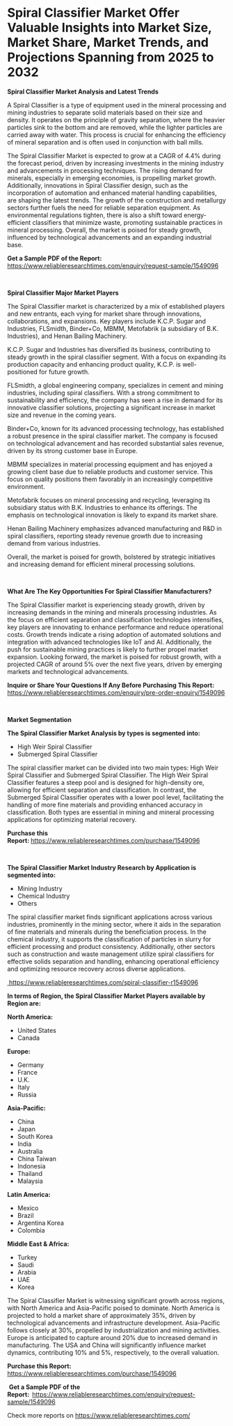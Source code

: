 <p><h1>Spiral Classifier Market Offer Valuable Insights into Market Size, Market Share, Market Trends, and Projections Spanning from 2025 to 2032</h1></p><p><strong>Spiral Classifier Market Analysis and Latest Trends</strong></p>
<p><p>A Spiral Classifier is a type of equipment used in the mineral processing and mining industries to separate solid materials based on their size and density. It operates on the principle of gravity separation, where the heavier particles sink to the bottom and are removed, while the lighter particles are carried away with water. This process is crucial for enhancing the efficiency of mineral separation and is often used in conjunction with ball mills.</p><p>The Spiral Classifier Market is expected to grow at a CAGR of 4.4% during the forecast period, driven by increasing investments in the mining industry and advancements in processing techniques. The rising demand for minerals, especially in emerging economies, is propelling market growth. Additionally, innovations in Spiral Classifier design, such as the incorporation of automation and enhanced material handling capabilities, are shaping the latest trends. The growth of the construction and metallurgy sectors further fuels the need for reliable separation equipment. As environmental regulations tighten, there is also a shift toward energy-efficient classifiers that minimize waste, promoting sustainable practices in mineral processing. Overall, the market is poised for steady growth, influenced by technological advancements and an expanding industrial base.</p></p>
<p><strong>Get a Sample PDF of the Report:&nbsp;</strong> <a href="https://www.reliableresearchtimes.com/enquiry/request-sample/1549096?utm_campaign=2284&utm_medium=2&utm_source=Github&utm_content=ia&utm_term=20022025&utm_id=spiral-classifier">https://www.reliableresearchtimes.com/enquiry/request-sample/1549096</a></p>
<p>&nbsp;</p>
<p><strong>Spiral Classifier Major Market Players</strong></p>
<p><p>The Spiral Classifier market is characterized by a mix of established players and new entrants, each vying for market share through innovations, collaborations, and expansions. Key players include K.C.P. Sugar and Industries, FLSmidth, Binder+Co, MBMM, Metofabrik (a subsidiary of B.K. Industries), and Henan Bailing Machinery.</p><p>K.C.P. Sugar and Industries has diversified its business, contributing to steady growth in the spiral classifier segment. With a focus on expanding its production capacity and enhancing product quality, K.C.P. is well-positioned for future growth.</p><p>FLSmidth, a global engineering company, specializes in cement and mining industries, including spiral classifiers. With a strong commitment to sustainability and efficiency, the company has seen a rise in demand for its innovative classifier solutions, projecting a significant increase in market size and revenue in the coming years.</p><p>Binder+Co, known for its advanced processing technology, has established a robust presence in the spiral classifier market. The company is focused on technological advancement and has recorded substantial sales revenue, driven by its strong customer base in Europe.</p><p>MBMM specializes in material processing equipment and has enjoyed a growing client base due to reliable products and customer service. This focus on quality positions them favorably in an increasingly competitive environment.</p><p>Metofabrik focuses on mineral processing and recycling, leveraging its subsidiary status with B.K. Industries to enhance its offerings. The emphasis on technological innovation is likely to expand its market share.</p><p>Henan Bailing Machinery emphasizes advanced manufacturing and R&D in spiral classifiers, reporting steady revenue growth due to increasing demand from various industries.</p><p>Overall, the market is poised for growth, bolstered by strategic initiatives and increasing demand for efficient mineral processing solutions.</p></p>
<p>&nbsp;</p>
<p><strong>What Are The Key Opportunities For Spiral Classifier Manufacturers?</strong></p>
<p><p>The Spiral Classifier market is experiencing steady growth, driven by increasing demands in the mining and minerals processing industries. As the focus on efficient separation and classification technologies intensifies, key players are innovating to enhance performance and reduce operational costs. Growth trends indicate a rising adoption of automated solutions and integration with advanced technologies like IoT and AI. Additionally, the push for sustainable mining practices is likely to further propel market expansion. Looking forward, the market is poised for robust growth, with a projected CAGR of around 5% over the next five years, driven by emerging markets and technological advancements.</p></p>
<p><strong>Inquire or Share Your Questions If Any Before Purchasing This Report:</strong> <a href="https://www.reliableresearchtimes.com/enquiry/pre-order-enquiry/1549096?utm_campaign=2284&utm_medium=2&utm_source=Github&utm_content=ia&utm_term=20022025&utm_id=spiral-classifier">https://www.reliableresearchtimes.com/enquiry/pre-order-enquiry/1549096</a></p>
<p>&nbsp;</p>
<p><strong>Market Segmentation</strong></p>
<p><strong>The Spiral Classifier Market Analysis by types is segmented into:</strong></p>
<p><ul><li>High Weir Spiral Classifier</li><li>Submerged Spiral Classifier</li></ul></p>
<p><p>The spiral classifier market can be divided into two main types: High Weir Spiral Classifier and Submerged Spiral Classifier. The High Weir Spiral Classifier features a steep pool and is designed for high-density ore, allowing for efficient separation and classification. In contrast, the Submerged Spiral Classifier operates with a lower pool level, facilitating the handling of more fine materials and providing enhanced accuracy in classification. Both types are essential in mining and mineral processing applications for optimizing material recovery.</p></p>
<p><strong>Purchase this Report:&nbsp;</strong><a href="https://www.reliableresearchtimes.com/purchase/1549096?utm_campaign=2284&utm_medium=2&utm_source=Github&utm_content=ia&utm_term=20022025&utm_id=spiral-classifier">https://www.reliableresearchtimes.com/purchase/1549096</a></p>
<p>&nbsp;</p>
<p><strong>The Spiral Classifier Market Industry Research by Application is segmented into:</strong></p>
<p><ul><li>Mining Industry</li><li>Chemical Industry</li><li>Others</li></ul></p>
<p><p>The spiral classifier market finds significant applications across various industries, prominently in the mining sector, where it aids in the separation of fine materials and minerals during the beneficiation process. In the chemical industry, it supports the classification of particles in slurry for efficient processing and product consistency. Additionally, other sectors such as construction and waste management utilize spiral classifiers for effective solids separation and handling, enhancing operational efficiency and optimizing resource recovery across diverse applications.</p></p>
<p><a href="https://www.reliableresearchtimes.com/spiral-classifier-r1549096?utm_campaign=2284&utm_medium=2&utm_source=Github&utm_content=ia&utm_term=20022025&utm_id=spiral-classifier">&nbsp;https://www.reliableresearchtimes.com/spiral-classifier-r1549096</a></p>
<p><strong>In terms of Region, the Spiral Classifier Market Players available by Region are:</strong></p>
<p>
    <p> <strong> North America: </strong>
        <ul>
            <li>United States</li>
            <li>Canada</li>
        </ul>
        </p> 
    <p> <strong> Europe: </strong>
        <ul>
            <li>Germany</li>
            <li>France</li>
            <li>U.K.</li>
            <li>Italy</li>
            <li>Russia</li>
        </ul>
        </p> 
    <p> <strong> Asia-Pacific: </strong>
        <ul>
            <li>China</li>
            <li>Japan</li>
            <li>South Korea</li>
            <li>India</li>
            <li>Australia</li>
            <li>China Taiwan</li>
            <li>Indonesia</li>
            <li>Thailand</li>
            <li>Malaysia</li>
        </ul>
        </p> 
    <p> <strong> Latin America: </strong>
        <ul>
            <li>Mexico</li>
            <li>Brazil</li>
            <li>Argentina Korea</li>
            <li>Colombia</li>
        </ul>
        </p> 
    <p> <strong> Middle East & Africa: </strong>
        <ul>
            <li>Turkey</li>
            <li>Saudi</li>
            <li>Arabia</li>
            <li>UAE</li>
            <li>Korea</li>
        </ul>
    </p>
    </p>
<p><p>The Spiral Classifier Market is witnessing significant growth across regions, with North America and Asia-Pacific poised to dominate. North America is projected to hold a market share of approximately 35%, driven by technological advancements and infrastructure development. Asia-Pacific follows closely at 30%, propelled by industrialization and mining activities. Europe is anticipated to capture around 20% due to increased demand in manufacturing. The USA and China will significantly influence market dynamics, contributing 10% and 5%, respectively, to the overall valuation.</p></p>
<p><strong>Purchase this Report: </strong><a href="https://www.reliableresearchtimes.com/purchase/1549096?utm_campaign=2284&utm_medium=2&utm_source=Github&utm_content=ia&utm_term=20022025&utm_id=spiral-classifier">https://www.reliableresearchtimes.com/purchase/1549096</a></p>
<p>&nbsp;<strong>Get a Sample PDF of the Report:&nbsp;&nbsp;</strong><a href="https://www.reliableresearchtimes.com/enquiry/request-sample/1549096?utm_campaign=2284&utm_medium=2&utm_source=Github&utm_content=ia&utm_term=20022025&utm_id=spiral-classifier">https://www.reliableresearchtimes.com/enquiry/request-sample/1549096</a></p>
<p><strong></strong></p>
<p>Check more reports on <a href="https://www.reliableresearchtimes.com/?utm_campaign=2284&utm_medium=2&utm_source=Github&utm_content=ia&utm_term=20022025&utm_id=spiral-classifier">https://www.reliableresearchtimes.com/</a></p>
